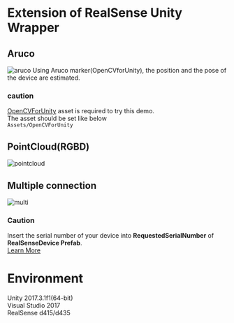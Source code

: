 # Extension of RealSense Unity Wrapper
## Aruco
![aruco](https://user-images.githubusercontent.com/20081122/37756053-534381bc-2deb-11e8-88d8-45247ec93b5b.PNG)
Using Aruco marker(OpenCVforUnity), the position and the pose of the device are estimated.  

### caution
[OpenCVForUnity](https://assetstore.unity.com/packages/tools/integration/opencv-for-unity-21088) asset is required to try this demo.  
The asset should be set like below  
`Assets/OpenCVForUnity`  

## PointCloud(RGBD)
![pointcloud](https://user-images.githubusercontent.com/20081122/36625678-89cf749a-1967-11e8-933a-bf39d626b4d5.PNG)

## Multiple connection
![multi](https://user-images.githubusercontent.com/20081122/36625690-ac519250-1967-11e8-8205-9482284d6106.PNG)

### Caution
Insert the serial number of your device into **RequestedSerialNumber** of **RealSenseDevice Prefab**.  
[Learn More](https://medium.com/@aratajingu/realsense%E3%81%AEunity%E3%83%A9%E3%83%83%E3%83%91%E3%83%BC%E3%82%92%E6%8B%A1%E5%BC%B5%E3%81%97%E3%81%A6%E8%A4%87%E6%95%B0%E6%8E%A5%E7%B6%9A%E3%81%A7%E3%81%8D%E3%82%8B%E3%82%88%E3%81%86%E3%81%AB%E3%81%97%E3%81%A6%E3%81%BF%E3%81%9F-e5e8ebf34b9f)

# Environment
Unity 2017.3.1f1(64-bit)  
Visual Studio 2017  
RealSense d415/d435  
